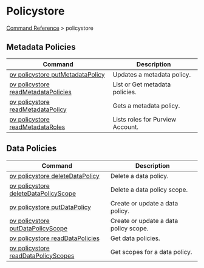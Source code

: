 # Policystore
[Command Reference](../../../README.md#command-reference) > policystore

## Metadata Policies
| Command | Description |
| --- | --- |
| [pv policystore putMetadataPolicy](./putMetadataPolicy.md) | Updates a metadata policy. |
| [pv policystore readMetadataPolicies](./readMetadataPolicies.md) | List or Get metadata policies. |
| [pv policystore readMetadataPolicy](./readMetadataPolicy.md) | Gets a metadata policy. |
| [pv policystore readMetadataRoles](./readMetadataRoles.md) | Lists roles for Purview Account. |

## Data Policies
| Command | Description |
| --- | --- |
|[pv policystore deleteDataPolicy](./deleteDataPolicy.md) | Delete a data policy.|
|[pv policystore deleteDataPolicyScope](./deleteDataPolicyScope.md) | Delete a data policy scope. |
|[pv policystore putDataPolicy](./putDataPolicy.md) | Create or update a data policy. |
|[pv policystore putDataPolicyScope](./putDataPolicyScope.md) | Create or update a data policy scope. |
|[pv policystore readDataPolicies](./readDataPolicies.md) | Get data policies. |
|[pv policystore readDataPolicyScopes](./readDataPolicyScopes.md) | Get scopes for a data policy. |
